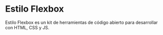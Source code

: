 # Estilo Flexbox
Estilo Flexbox es un kit de herramientas de código abierto para desarrollar con HTML, CSS y JS.
